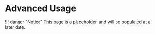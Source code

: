 # Advanced Usage

!!! danger "Notice"
    This page is a placeholder, and will be populated at a later date.
